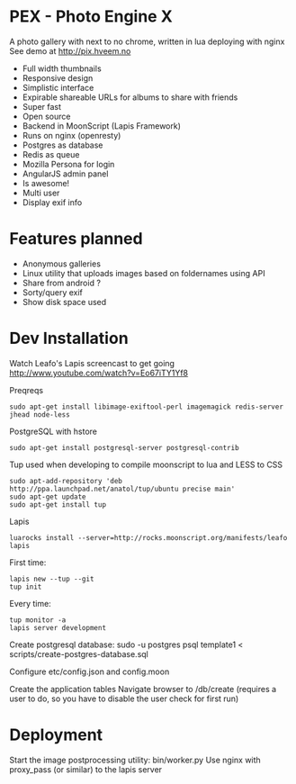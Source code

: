 PEX - Photo Engine X
====================

A photo gallery with next to no chrome, written in lua deploying with nginx
See demo at <http://pix.hveem.no>


 * Full width thumbnails
 * Responsive design
 * Simplistic interface
 * Expirable shareable URLs for albums to share with friends
 * Super fast
 * Open source
 * Backend in MoonScript (Lapis Framework)
 * Runs on nginx (openresty)
 * Postgres as database
 * Redis as queue
 * Mozilla Persona for login
 * AngularJS admin panel
 * Is awesome!
 * Multi user
 * Display exif info
 
Features planned
================

 * Anonymous galleries
 * Linux utility that uploads images based on foldernames using API
 * Share from android ?
 * Sorty/query exif
 * Show disk space used

Dev Installation
================

Watch Leafo's Lapis screencast to get going <http://www.youtube.com/watch?v=Eo67iTY1Yf8>

Preqreqs

    sudo apt-get install libimage-exiftool-perl imagemagick redis-server jhead node-less

PostgreSQL with hstore

    sudo apt-get install postgresql-server postgresql-contrib

Tup used when developing to compile moonscript to lua and LESS to CSS 

    sudo apt-add-repository 'deb http://ppa.launchpad.net/anatol/tup/ubuntu precise main'
    sudo apt-get update
    sudo apt-get install tup

Lapis 

    luarocks install --server=http://rocks.moonscript.org/manifests/leafo lapis
    
First time:

    lapis new --tup --git
    tup init

Every time:

    tup monitor -a
    lapis server development 

Create postgresql database:
    sudo -u postgres psql template1 < scripts/create-postgres-database.sql

Configure etc/config.json and config.moon

Create the application tables
Navigate browser to /db/create (requires a user to do, so you have to disable the user check for first run)


Deployment
==========

Start the image postprocessing utility: bin/worker.py 
Use nginx with proxy_pass (or similar) to the lapis server
 
